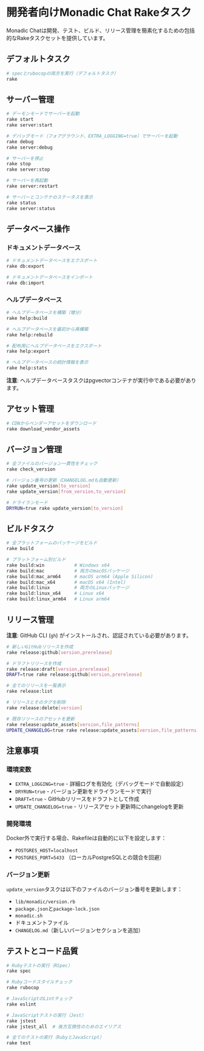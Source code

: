 # 開発者向けMonadic Chat Rakeタスク

Monadic Chatは開発、テスト、ビルド、リリース管理を簡素化するための包括的なRakeタスクセットを提供しています。

## デフォルトタスク

```bash
# specとrubocopの両方を実行（デフォルトタスク）
rake
```

## サーバー管理

```bash
# デーモンモードでサーバーを起動
rake start
rake server:start

# デバッグモード（フォアグラウンド、EXTRA_LOGGING=true）でサーバーを起動
rake debug
rake server:debug

# サーバーを停止
rake stop
rake server:stop

# サーバーを再起動
rake server:restart

# サーバーとコンテナのステータスを表示
rake status
rake server:status
```

## データベース操作

### ドキュメントデータベース

```bash
# ドキュメントデータベースをエクスポート
rake db:export

# ドキュメントデータベースをインポート
rake db:import
```

### ヘルプデータベース

```bash
# ヘルプデータベースを構築（増分）
rake help:build

# ヘルプデータベースを最初から再構築
rake help:rebuild

# 配布用にヘルプデータベースをエクスポート
rake help:export

# ヘルプデータベースの統計情報を表示
rake help:stats
```

**注意**: ヘルプデータベースタスクはpgvectorコンテナが実行中である必要があります。

## アセット管理

```bash
# CDNからベンダーアセットをダウンロード
rake download_vendor_assets
```

## バージョン管理

```bash
# 全ファイルのバージョン一貫性をチェック
rake check_version

# バージョン番号の更新（CHANGELOG.mdも自動更新）
rake update_version[to_version]
rake update_version[from_version,to_version]

# ドライランモード
DRYRUN=true rake update_version[to_version]
```

## ビルドタスク

```bash
# 全プラットフォームのパッケージをビルド
rake build

# プラットフォーム別ビルド
rake build:win           # Windows x64
rake build:mac           # 両方のmacOSパッケージ
rake build:mac_arm64     # macOS arm64 (Apple Silicon)
rake build:mac_x64       # macOS x64 (Intel)
rake build:linux         # 両方のLinuxパッケージ
rake build:linux_x64     # Linux x64
rake build:linux_arm64   # Linux arm64
```

## リリース管理

**注意**: GitHub CLI (`gh`) がインストールされ、認証されている必要があります。

```bash
# 新しいGitHubリリースを作成
rake release:github[version,prerelease]

# ドラフトリリースを作成
rake release:draft[version,prerelease]
DRAFT=true rake release:github[version,prerelease]

# 全てのリリースを一覧表示
rake release:list

# リリースとそのタグを削除
rake release:delete[version]

# 既存リリースのアセットを更新
rake release:update_assets[version,file_patterns]
UPDATE_CHANGELOG=true rake release:update_assets[version,file_patterns]
```

## 注意事項

### 環境変数

- `EXTRA_LOGGING=true` - 詳細ログを有効化（デバッグモードで自動設定）
- `DRYRUN=true` - バージョン更新をドライランモードで実行
- `DRAFT=true` - GitHubリリースをドラフトとして作成
- `UPDATE_CHANGELOG=true` - リリースアセット更新時にchangelogを更新

### 開発環境

Docker外で実行する場合、Rakefileは自動的に以下を設定します：
- `POSTGRES_HOST=localhost`
- `POSTGRES_PORT=5433` （ローカルPostgreSQLとの競合を回避）

### バージョン更新

`update_version`タスクは以下のファイルのバージョン番号を更新します：
- `lib/monadic/version.rb`
- `package.json`と`package-lock.json`
- `monadic.sh`
- ドキュメントファイル
- `CHANGELOG.md`（新しいバージョンセクションを追加）

## テストとコード品質

```bash
# Rubyテストの実行（RSpec）
rake spec

# Rubyコードスタイルチェック
rake rubocop

# JavaScriptのLintチェック
rake eslint

# JavaScriptテストの実行（Jest）
rake jstest
rake jstest_all  # 後方互換性のためのエイリアス

# 全てのテストの実行（RubyとJavaScript）
rake test
```

